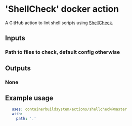 # 'ShellCheck' docker action

A GitHub action to lint shell scripts using [ShellCheck][].

## Inputs

### Path to files to check, default config otherwise

## Outputs

### None

## Example usage

```yaml
   uses: containerbuildsystem/actions/shellcheck@master
   with:
     path: '.'
```

[ShellCheck]: https://github.com/koalaman/shellcheck
